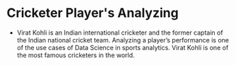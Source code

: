 # Cricketer Player's Analyzing

- Virat Kohli is an Indian international cricketer and the former captain of the Indian national cricket team. Analyzing a player’s performance is one of the use cases of Data Science in sports analytics. Virat Kohli is one of the most famous cricketers in the world.
